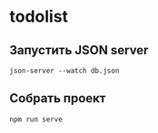 # todolist

## Запустить JSON server
```
json-server --watch db.json
```

## Собрать проект
```
npm run serve
```

